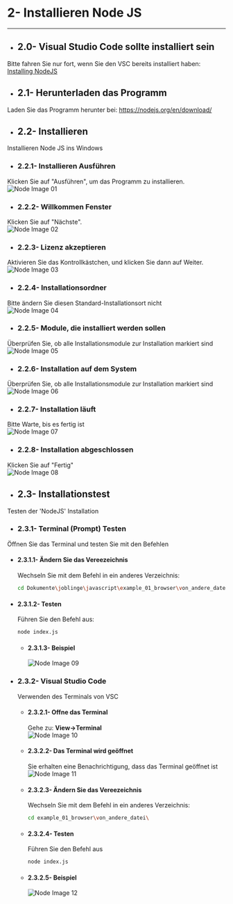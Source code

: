 # 2- Installieren Node JS
----

- ## 2.0- Visual Studio Code sollte installiert sein
Bitte fahren Sie nur fort, wenn Sie den VSC bereits installiert haben:
[Installing NodeJS](../vsc/README.md)

- ## 2.1- Herunterladen das Programm
Laden Sie das Programm herunter bei:
https://nodejs.org/en/download/

- ## 2.2- Installieren
Installieren Node JS ins Windows

  - ### 2.2.1- Installieren Ausführen
  Klicken Sie auf "Ausführen", um das Programm zu installieren.
  ![Node Image 01](pics/node_01.PNG?raw=true "Node Image 01")

  - ### 2.2.2- Willkommen Fenster
  Klicken Sie auf "Nächste".                   
  ![Node Image 02](pics/node_02.PNG?raw=true "Node Image 02")

  - ### 2.2.3- Lizenz akzeptieren
  Aktivieren Sie das Kontrollkästchen, und klicken Sie dann auf Weiter.
  ![Node Image 03](pics/node_03.PNG?raw=true "Node Image 03")

  - ### 2.2.4- Installationsordner
  Bitte ändern Sie diesen Standard-Installationsort nicht               
  ![Node Image 04](pics/node_04.PNG?raw=true "Node Image 04")

  - ### 2.2.5- Module, die installiert werden sollen
  Überprüfen Sie, ob alle Installationsmodule zur Installation markiert sind
  ![Node Image 05](pics/node_05.PNG?raw=true "Node Image 05")

  - ### 2.2.6- Installation auf dem System
  Überprüfen Sie, ob alle Installationsmodule zur Installation markiert sind
  ![Node Image 06](pics/node_06.PNG?raw=true "Node Image 06")

  - ### 2.2.7- Installation läuft
  Bitte Warte, bis es fertig ist        
  ![Node Image 07](pics/node_07.PNG?raw=true "Node Image 07")

  - ### 2.2.8- Installation abgeschlossen
  Klicken Sie auf "Fertig"             
  ![Node Image 08](pics/node_08.PNG?raw=true "Node Image 08")

- ## 2.3- Installationstest
Testen der 'NodeJS' Installation

  - ### 2.3.1- Terminal (Prompt) Testen
  Öffnen Sie das Terminal und testen Sie mit den Befehlen

   - #### 2.3.1.1- Ändern Sie das Vereezeichnis
   		Wechseln Sie mit dem Befehl in ein anderes Verzeichnis:
        ```bash
        cd Dokumente\joblinge\javascript\example_01_browser\von_andere_datei\
        ```

   - #### 2.3.1.2- Testen
   		Führen Sie den Befehl aus:
        ```bash
        node index.js
        ```       

     - #### 2.3.1.3- Beispiel
       ![Node Image 09](pics/node_09.PNG?raw=true "Node Image 09")

  - ### 2.3.2- Visual Studio Code
    Verwenden des Terminals von VSC

       - #### 2.3.2.1- Offne das Terminal
         Gehe zu: **View->Terminal**       
         ![Node Image 10](pics/node_10.PNG?raw=true "Node Image 10")

       - #### 2.3.2.2- Das Terminal wird geöffnet
          Sie erhalten eine Benachrichtigung, dass das Terminal geöffnet ist
          ![Node Image 11](pics/node_11.PNG?raw=true "Node Image 11")

       - #### 2.3.2.3- Ändern Sie das Vereezeichnis
          Wechseln Sie mit dem Befehl in ein anderes Verzeichnis:
          ```bash
          cd example_01_browser\von_andere_datei\
          ```

       - #### 2.3.2.4- Testen
         Führen Sie den Befehl aus
         ```bash
         node index.js
         ```

       - #### 2.3.2.5- Beispiel
         ![Node Image 12](pics/node_12.PNG?raw=true "Node Image 12")
